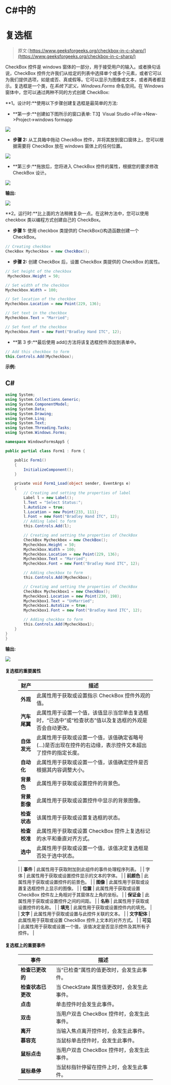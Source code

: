 # C#中的

# 复选框

> 原文:[https://www.geeksforgeeks.org/checkbox-in-c-sharp/](https://www.geeksforgeeks.org/checkbox-in-c-sharp/)

CheckBox 控件是 windows 窗体的一部分，用于接受用户的输入。或者换句话说，CheckBox 控件允许我们从给定的列表中选择单个或多个元素，或者它可以为我们提供选项，如是或否、真或假等。它可以显示为图像或文本，或者两者都显示。复选框是一个类，在*系统下定义。Windows.Forms* 命名空间。在 Windows 窗体中，您可以通过两种不同的方式创建 CheckBox:

**1。设计时:**使用以下步骤创建复选框是最简单的方法:

*   **第一步:**创建如下图所示的窗口表单:
    T3】Visual Studio->File->New->Project->windows formapp

![](img/2ddebe34e4657619941285899ab3c91f.png)

*   **步骤 2:** 从工具箱中拖动 CheckBox 控件，并将其放到窗口窗体上。您可以根据需要将 CheckBox 放在 windows 窗体上的任何位置。

![](img/e7225de327187dbfa4127c7ddbf8a761.png)

*   **第三步:**拖放后，您将进入 CheckBox 控件的属性，根据您的要求修改 CheckBox 设计。

![](img/83872fe76cae3e2126fcb458f263d9c6.png)

**输出:**

![](img/042c8142a9a0eabc3d9e4e176bfc21cd.png)

**2。运行时:**比上面的方法稍微复杂一点。在这种方法中，您可以使用 checkbox 类以编程方式创建自己的 CheckBox。

*   **步骤 1:** 使用 checkbox 类提供的 CheckBox()构造函数创建一个 CheckBox。

```cs
// Creating checkbox
CheckBox Mycheckbox = new CheckBox();
```

*   **步骤 2:** 创建 CheckBox 后，设置 CheckBox 类提供的 CheckBox 的属性。

```cs
// Set height of the checkbox
 Mycheckbox.Height = 50;

// Set width of the checkbox
Mycheckbox.Width = 100;

// Set location of the checkbox
Mycheckbox.Location = new Point(229, 136);

// Set text in the checkbox
Mycheckbox.Text = "Married";

// Set font of the checkbox
Mycheckbox.Font = new Font("Bradley Hand ITC", 12);
```

*   **第 3 步:**最后使用 add()方法将该复选框控件添加到表单中。

```cs
// Add this checkbox to form
this.Controls.Add(Mycheckbox);
```

**示例:**

## C#

```cs
using System;
using System.Collections.Generic;
using System.ComponentModel;
using System.Data;
using System.Drawing;
using System.Linq;
using System.Text;
using System.Threading.Tasks;
using System.Windows.Forms;

namespace WindowsFormsApp5 {

public partial class Form1 : Form {

    public Form1()
    {
        InitializeComponent();
    }

    private void Form1_Load(object sender, EventArgs e)
    {
        // Creating and setting the properties of label
        Label l = new Label();
        l.Text = "Select Status:";
        l.AutoSize = true;
        l.Location = new Point(233, 111);
        l.Font = new Font("Bradley Hand ITC", 12);
        // Adding label to form
        this.Controls.Add(l);

        // Creating and setting the properties of CheckBox
        CheckBox Mycheckbox = new CheckBox();
        Mycheckbox.Height = 50;
        Mycheckbox.Width = 100;
        Mycheckbox.Location = new Point(229, 136);
        Mycheckbox.Text = "Married";
        Mycheckbox.Font = new Font("Bradley Hand ITC", 12);

        // Adding checkbox to form
        this.Controls.Add(Mycheckbox);

        // Creating and setting the properties of CheckBox
        CheckBox Mycheckbox1 = new CheckBox();
        Mycheckbox1.Location = new Point(230, 198);
        Mycheckbox1.Text = "UnMarried";
        Mycheckbox1.AutoSize = true;
        Mycheckbox1.Font = new Font("Bradley Hand ITC", 12);

        // Adding checkbox to form
        this.Controls.Add(Mycheckbox1);
    }
}
}
```

**输出:**

![](img/68b35c708afb927b659dcc38a444499a.png)

#### 复选框的重要属性

<figure class="table">

| 财产 | 描述 |
| --- | --- |
| **外观** | 此属性用于获取或设置指示 CheckBox 控件外观的值。 |
| **汽车尾翼** | 此属性用于设置一个值，该值显示当您单击复选框时，“已选中”或“检查状态”值以及复选框的外观是否会自动更改。 |
| **自体发光** | 此属性用于获取或设置一个值，该值确定省略号(…)是否出现在控件的右边缘，表示控件文本超出了控件的指定长度。 |
| **自动化** | 此属性用于获取或设置一个值，该值确定控件是否根据其内容调整大小。 |
| **背景色** | 此属性用于获取或设置控件的背景色。 |
| **背景影像** | 此属性用于获取或设置控件中显示的背景图像。 |
| **检查状态** | 该属性用于获取或设置复选框的状态。 |
| **检查校准** | 此属性用于获取或设置 CheckBox 控件上复选标记的水平和垂直对齐方式。 |
| **选中** | 此属性用于获取或设置一个值，该值决定复选框是否处于选中状态。
 |
| **事件** | 此属性用于获取附加到此组件的事件处理程序列表。 |
| 字体 | 此属性用于获取或设置控件显示的文本的字体。 |
| **前颜色** | 此属性用于获取或设置控件的前景色。 |
| **图像** | 此属性用于获取或设置复选框控件上显示的图像。 |
| **位置** | 此属性用于获取或设置 CheckBox 控件左上角相对于其窗体左上角的坐标。 |
| **保证金** | 此属性用于获取或设置控件之间的间距。 |
| **名称** | 此属性用于获取或设置控件的名称。 |
| **填充** | 此属性用于获取或设置控件内的填充。 |
| **文字** | 此属性用于获取或设置与此控件关联的文本。 |
| **文字配体** | 此属性用于获取或设置 CheckBox 控件上文本的对齐方式。
 |
| **可见** | 此属性用于获取或设置一个值，该值决定是否显示控件及其所有子控件。 |

</figure>

#### 复选框上的重要事件

<figure class="table">

| 事件 | 描述 |
| --- | --- |
| **检查已更改的** | 当“已检查”属性的值更改时，会发生此事件。 |
| **检查状态已更改** | 当 CheckState 属性值更改时，会发生此事件。 |
| **点击** | 单击控件时会发生此事件。 |
| **双击** | 当用户双击 CheckBox 控件时，会发生此事件。 |
| **离开** | 当输入焦点离开控件时，会发生此事件。 |
| **慕容克** | 当鼠标单击控件时，会发生此事件。 |
| **鼠标点击** | 当用户双击 CheckBox 控件时，会发生此事件。 |
| **鼠标悬停** | 当鼠标指针停留在控件上时，会发生此事件。 |

</figure>